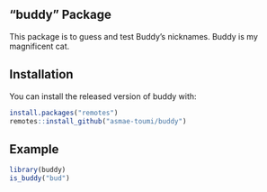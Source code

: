 
<!-- README.md is generated from README.Rmd. Please edit that file -->

## “buddy” Package

This package is to guess and test Buddy’s nicknames. Buddy is my
magnificent cat.

## Installation

You can install the released version of buddy with:

``` r
install.packages("remotes")
remotes::install_github("asmae-toumi/buddy")
```

## Example

``` r
library(buddy)
is_buddy("bud")
```
